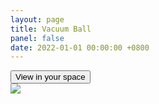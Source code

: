 ```yaml
---
layout: page
title: Vacuum Ball
panel: false
date: 2022-01-01 00:00:00 +0800
---
```


<model-viewer src="vacuum-ball.glb" ar ar-modes="webxr scene-viewer quick-look" camera-controls poster="poster.webp" shadow-intensity="1" auto-rotate environment-image="legacy" shadow-softness="0.67" exposure="2">
    <div class="progress-bar hide" slot="progress-bar">
        <div class="update-bar"></div>
    </div>
    <button slot="ar-button" id="ar-button">
        View in your space
    </button>
    <div id="ar-prompt">
        <img src="https://modelviewer.dev/shared-assets/icons/hand.png">
    </div>
</model-viewer>

  